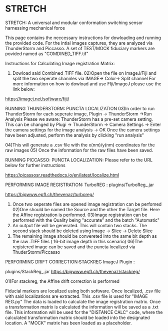 # STRETCH
STRETCH: A universal and modular conformation switching sensor harnessing mechanical force

This page contains the neccessary instructions for dowloading and running the provided code.
For the intial images captures, they are analyzed via ThunderStorm and Piccasso. A set of TEST/MOCK fiduciary markers are povided named as "COMDINED_TIFF.tif"

Instructions for Calculating Image registration Matrix:
01) Dowload said Combined_TIFF file.
02)Open the file on ImageJ/Fiji and split the two seperate channles via IMAGE-> Color-> Split channel
For more information on how to dowload and use FIji/ImageJ please use the link below:

https://imagej.net/software/fiji/

RUNNING THUNDERSTORM: PUNCTA LOCALIZATION
03)In order to run ThunderStorm for each seperate image, Plugin -> ThunderStorm ->Run Analysis
Please we aware: ThunderStorm has a pre-set camera setting. This can be changed by Plugi  -> ThunderStorm -> Camera Settings -> Enter the camera settings for the image analysis -> OK
Once the camera settings have been adjusted, perform the analysis by clicking "run analysis"

04)This will generate a .csv file with the x(nm)/y(nm) coordinates for the raw images
05) Once the information for the raw files have been saved.

RUNNING PICCASSO: PUNCTA LOCALIZATION: 
Please refer to the URL below for further instructions

https://picassosr.readthedocs.io/en/latest/localize.html


PERFORMING IMAGE REGISTRATION: TurboREG : plugins/TurboReg_.jar

https://bigwww.epfl.ch/thevenaz/turboreg/

01) Once two seperate files are opened image registration can be perfomed
02)One should be named the Source and the other the Target file. Here the Affine registration is performed.
03)Image registration can be performed with the Quality being "accurate" and the batch "Automatic" 
04) An output file will be generated. This will contain two stacks. The second stack should be deleted using Image -> Slice -> Delete Slice
05) The remaining image should be convereted into the same bit depth as the raw .TIFF files ( 16-bit image depth in this scenario)
06)The registered image can be saved and the puncta localized via ThuderStorm/Piccasso

PERFORMING DRIFT CORRECTION:STACKREG ImageJ Plugin : 

plugins/StackReg_.jar
https://bigwww.epfl.ch/thevenaz/stackreg/

01)For stackreg, the Affine drift correction is performed

Fiducial markers are localized using both software. Once localized, .csv file with said localizations are extracted. This .csv file is used for "IMAGE REG.py" The data is loaded to calculate the image registration matrix. 
Once a transformation matrix is calculated the information will be saved as a .txt file. This information will be used for the "DISTANCE CALC" code, where the calculated transformation matrix should be loaded into the designated location. A "MOCK" matrix has been loaded as a placeholder. 







